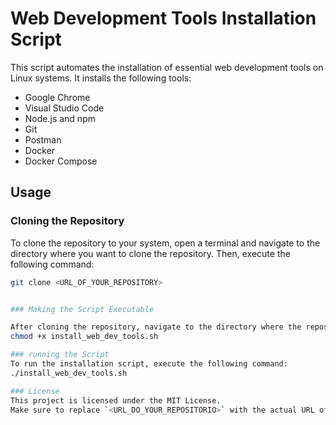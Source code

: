 # Web Development Tools Installation Script

This script automates the installation of essential web development tools on Linux systems. It installs the following tools:

- Google Chrome
- Visual Studio Code
- Node.js and npm
- Git
- Postman
- Docker
- Docker Compose

## Usage

### Cloning the Repository

To clone the repository to your system, open a terminal and navigate to the directory where you want to clone the repository. Then, execute the following command:

```bash
git clone <URL_OF_YOUR_REPOSITORY>


### Making the Script Executable

After cloning the repository, navigate to the directory where the repository was cloned. Then, execute the following command to make the installation script executable:
chmod +x install_web_dev_tools.sh

### running the Script
To run the installation script, execute the following command:
./install_web_dev_tools.sh

### License
This project is licensed under the MIT License.
Make sure to replace `<URL_DO_YOUR_REPOSITORIO>` with the actual URL of your GitHub repository. These instructions provide clear guidance on how to make the script executable and how to run it.

